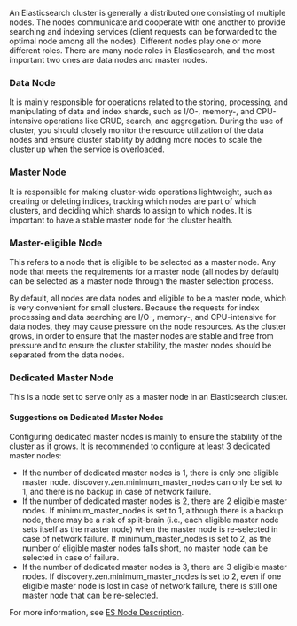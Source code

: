 ﻿An Elasticsearch cluster is generally a distributed one consisting of multiple nodes. The nodes communicate and cooperate with one another to provide searching and indexing services (client requests can be forwarded to the optimal node among all the nodes). Different nodes play one or more different roles. There are many node roles in Elasticsearch, and the most important two ones are data nodes and master nodes.

### **Data Node**
It is mainly responsible for operations related to the storing, processing, and manipulating of data and index shards, such as I/O-, memory-, and CPU-intensive operations like CRUD, search, and aggregation. During the use of cluster, you should closely monitor the resource utilization of the data nodes and ensure cluster stability by adding more nodes to scale the cluster up when the service is overloaded.

### **Master Node**
It is responsible for making cluster-wide operations lightweight, such as creating or deleting indices, tracking which nodes are part of which clusters, and deciding which shards to assign to which nodes. It is important to have a stable master node for the cluster health.

### **Master-eligible Node**
This refers to a node that is eligible to be selected as a master node. Any node that meets the requirements for a master node (all nodes by default) can be selected as a master node through the master selection process.

By default, all nodes are data nodes and eligible to be a master node, which is very convenient for small clusters. Because the requests for index processing and data searching are I/O-, memory-, and CPU-intensive for data nodes, they may cause pressure on the node resources. As the cluster grows, in order to ensure that the master nodes are stable and free from pressure and to ensure the cluster stability, the master nodes should be separated from the data nodes.

### **Dedicated Master Node** 
This is a node set to serve only as a master node in an Elasticsearch cluster.

#### **Suggestions on Dedicated Master Nodes**
Configuring dedicated master nodes is mainly to ensure the stability of the cluster as it grows. It is recommended to configure at least 3 dedicated master nodes:
- If the number of dedicated master nodes is 1, there is only one eligible master node. discovery.zen.minimum_master_nodes can only be set to 1, and there is no backup in case of network failure.
- If the number of dedicated master nodes is 2, there are 2 eligible master nodes. If minimum_master_nodes is set to 1, although there is a backup node, there may be a risk of split-brain (i.e., each eligible master node sets itself as the master node) when the master node is re-selected in case of network failure. If minimum_master_nodes is set to 2, as the number of eligible master nodes falls short, no master node can be selected in case of failure.
- If the number of dedicated master nodes is 3, there are 3 eligible master nodes. If discovery.zen.minimum_master_nodes is set to 2, even if one eligible master node is lost in case of network failure, there is still one master node that can be re-selected.

For more information, see [ES Node Description](https://www.elastic.co/guide/en/elasticsearch/reference/5.6/modules-node.html#master-node).